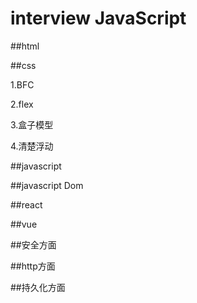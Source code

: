 interview JavaScript
====================

##html

##css

1.BFC

2.flex

3.盒子模型

4.清楚浮动

##javascript

##javascript Dom

##react

##vue

##安全方面

##http方面

##持久化方面
